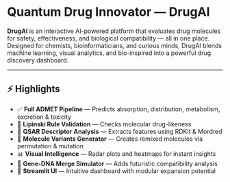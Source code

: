 #  Quantum Drug Innovator — DrugAI 

**DrugAI** is an interactive AI-powered platform that evaluates drug molecules for safety, effectiveness, and biological compatibility — all in one place. Designed for chemists, bioinformaticians, and curious minds, DrugAI blends machine learning, visual analytics, and bio-inspired into a powerful drug discovery dashboard.

---

## ⚡ Highlights

- ✅ **Full ADMET Pipeline** — Predicts absorption, distribution, metabolism, excretion & toxicity  
- 📏 **Lipinski Rule Validation** — Checks molecular drug-likeness  
- 🧠 **QSAR Descriptor Analysis** — Extracts features using RDKit & Mordred  
- 🔁 **Molecule Variants Generator** — Creates remixed molecules via permutation & mutation  
- 📊 **Visual Intelligence** — Radar plots and heatmaps for instant insights  
- 🧬 **Gene-DNA Merge Simulator** — Adds futuristic compatibility analysis  
- 🎯 **Streamlit UI** — Intuitive dashboard with modular expansion potential  

